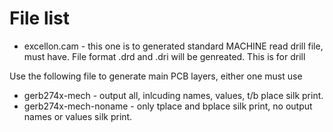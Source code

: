 # File list
* excellon.cam - this one is to generated standard MACHINE read drill file, must have.  File format .drd and .dri will be genreated. This is for drill

Use the following file to generate main PCB layers, either one must use 
* gerb274x-mech - output all, inlcuding names, values, t/b place silk print.
* gerb274x-mech-noname - only tplace and bplace silk print, no output names or values silk print.

